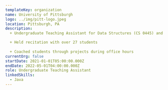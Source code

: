 ```yaml
---
templateKey: organization
name: University of Pittsburgh
logo: ../img/pitt-logo.jpeg
location: Pittsburgh, PA
description: 
  + Undergraduate Teaching Assistant for Data Structures (CS 0445) and Assembly language (CS 0447)

  + Held recitation with over 27 students
  
  + Coached students through projects during office hours
currentOrg: false
startDate: 2021-01-01T05:00:00.000Z
endDate: 2022-05-01T04:00:00.000Z
role: Undergraduate Teaching Assistant
linkedSkills:
  - Java
---
```

